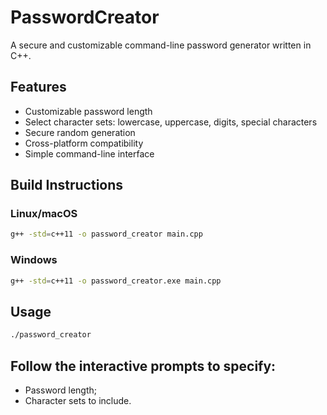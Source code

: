 # PasswordCreator

A secure and customizable command-line password generator written in C++.

## Features

- Customizable password length
- Select character sets: lowercase, uppercase, digits, special characters
- Secure random generation
- Cross-platform compatibility
- Simple command-line interface

## Build Instructions

### Linux/macOS
```bash
g++ -std=c++11 -o password_creator main.cpp
```

### Windows
```bash
g++ -std=c++11 -o password_creator.exe main.cpp
```

## Usage
```bash
./password_creator
```

## Follow the interactive prompts to specify:
- Password length;
- Character sets to include.

